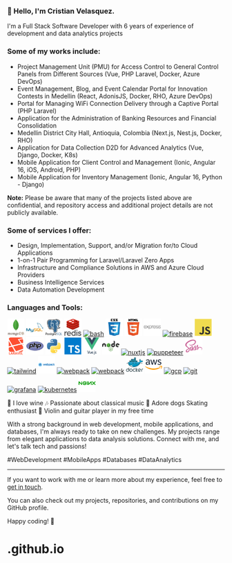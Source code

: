 ### 👋 Hello, I'm Cristian Velasquez.

I'm a Full Stack Software Developer with 6 years of experience of development and data analytics projects

### Some of my works include:

- Project Management Unit (PMU) for Access Control to General Control Panels from Different Sources (Vue, PHP Laravel, Docker, Azure DevOps)
- Event Management, Blog, and Event Calendar Portal for Innovation Contests in Medellin (React, AdonisJS, Docker, RHO, Azure DevOps)
- Portal for Managing WiFi Connection Delivery through a Captive Portal (PHP Laravel)
- Application for the Administration of Banking Resources and Financial Consolidation
- Medellin District City Hall, Antioquia, Colombia (Next.js, Nest.js, Docker, RHO)
- Application for Data Collection D2D for Advanced Analytics (Vue, Django, Docker, K8s)
- Mobile Application for Client Control and Management (Ionic, Angular 16, iOS, Android, PHP)
- Mobile Application for Inventory Management (Ionic, Angular 16, Python - Django)

**Note:** Please be aware that many of the projects listed above are confidential, and repository access and additional project details are not publicly available.

### Some of services I offer:

- Design, Implementation, Support, and/or Migration for/to Cloud Applications
- 1-on-1 Pair Programming for Laravel/Laravel Zero Apps
- Infrastructure and Compliance Solutions in AWS and Azure Cloud Providers
- Business Intelligence Services
- Data Automation Development

### Languages and Tools:
<!--<a href="#">![Top Langs](https://github-readme-stats.vercel.app/api/top-langs/?username=krtvelaz&layout=compact&theme=ayu-mirage&count_private=true&hide_border=true&langs_count=8)</a>-->
<p align="left"> 
<!-- Base de datos -->
<a href="https://www.mongodb.com/" target="_blank"><img src="https://raw.githubusercontent.com/devicons/devicon/master/icons/mongodb/mongodb-original-wordmark.svg" alt="mongodb" width="40" height="40" /></a> 
<a href="https://www.mysql.com/" target="_blank"><img src="https://raw.githubusercontent.com/devicons/devicon/master/icons/mysql/mysql-original-wordmark.svg" alt="mysql" width="40" height="40" /></a> 
<a href="https://www.postgresql.org" target="_blank"><img src="https://raw.githubusercontent.com/devicons/devicon/master/icons/postgresql/postgresql-original-wordmark.svg" alt="postgresql" width="40" height="40" /></a> 
<a href="https://redis.io" target="_blank"><img src="https://raw.githubusercontent.com/devicons/devicon/master/icons/redis/redis-original-wordmark.svg" alt="redis" width="40" height="40" /></a> 
<a href="https://www.gnu.org/software/bash/" target="_blank"><img src="https://www.vectorlogo.zone/logos/gnu_bash/gnu_bash-icon.svg" alt="bash" width="40" height="40" /></a>
<a href="https://www.w3schools.com/css/" target="_blank"><img src="https://raw.githubusercontent.com/devicons/devicon/master/icons/css3/css3-original-wordmark.svg" alt="css3" width="40" height="40" /></a>
<a href="https://www.w3.org/html/" target="_blank"><img src="https://raw.githubusercontent.com/devicons/devicon/master/icons/html5/html5-original-wordmark.svg" alt="html5" width="40" height="40" /></a> 
<a href="https://expressjs.com" target="_blank"><img src="https://raw.githubusercontent.com/devicons/devicon/master/icons/express/express-original-wordmark.svg" alt="express" width="40" height="40" /></a> 
<a href="https://firebase.google.com/" target="_blank"><img src="https://www.vectorlogo.zone/logos/firebase/firebase-icon.svg" alt="firebase" width="40" height="40" /></a> 
<a href="https://developer.mozilla.org/en-US/docs/Web/JavaScript" target="_blank"><img src="https://raw.githubusercontent.com/devicons/devicon/master/icons/javascript/javascript-original.svg" alt="javascript" width="40" height="40" /></a>
<a href="https://laravel.com/" target="_blank"><img src="https://raw.githubusercontent.com/devicons/devicon/master/icons/laravel/laravel-plain-wordmark.svg" alt="laravel" width="40" height="40" /></a> 
<a href="https://www.php.net" target="_blank"><img src="https://raw.githubusercontent.com/devicons/devicon/master/icons/php/php-original.svg" alt="php" width="40" height="40" /></a> 
<a href="https://www.python.org" target="_blank"><img src="https://raw.githubusercontent.com/devicons/devicon/master/icons/python/python-original.svg" alt="python" width="40" height="40" /></a> 
<a href="https://www.typescriptlang.org/" target="_blank"><img src="https://raw.githubusercontent.com/devicons/devicon/master/icons/typescript/typescript-original.svg" alt="typescript" width="40" height="40" /></a> 
<a href="https://vuejs.org/" target="_blank"><img src="https://raw.githubusercontent.com/devicons/devicon/master/icons/vuejs/vuejs-original-wordmark.svg" alt="vuejs" width="40" height="40" /></a> 
<a href="https://nodejs.org" target="_blank"><img src="https://raw.githubusercontent.com/devicons/devicon/master/icons/nodejs/nodejs-original-wordmark.svg" alt="nodejs" width="40" height="40" /></a> 
<a href="https://nuxtjs.org/" target="_blank"><img src="https://www.vectorlogo.zone/logos/nuxtjs/nuxtjs-icon.svg" alt="nuxtjs" width="40" height="40" /></a>
<a href="https://github.com/puppeteer/puppeteer" target="_blank"><img src="https://www.vectorlogo.zone/logos/pptrdev/pptrdev-official.svg" alt="puppeteer" width="40" height="40" /></a> 
<a href="https://sass-lang.com" target="_blank"><img src="https://raw.githubusercontent.com/devicons/devicon/master/icons/sass/sass-original.svg" alt="sass" width="40" height="40" /></a> 
<a href="https://tailwindcss.com/" target="_blank"><img src="https://www.vectorlogo.zone/logos/tailwindcss/tailwindcss-icon.svg" alt="tailwind" width="40" height="40" /></a> 
<a href="https://webpack.js.org" target="_blank"><img src="https://raw.githubusercontent.com/devicons/devicon/d00d0969292a6569d45b06d3f350f463a0107b0d/icons/webpack/webpack-original-wordmark.svg" alt="adonisjs" width="40" height="40" /></a>
<a href="https://adonisjs.com" target="_blank"><img src="https://cdn.jsdelivr.net/gh/devicons/devicon/icons/adonisjs/adonisjs-original.svg" alt="webpack" width="40" height="40" /></a>
<a href="https://angular.io/" target="_blank"><img src="https://cdn.jsdelivr.net/gh/devicons/devicon/icons/angularjs/angularjs-original.svg" alt="webpack" width="40" height="40" /></a>
<a href="https://www.docker.com/" target="_blank"><img src="https://raw.githubusercontent.com/devicons/devicon/master/icons/docker/docker-original-wordmark.svg" alt="docker" width="40" height="40" /></a>
<a href="https://aws.amazon.com" target="_blank"><img src="https://raw.githubusercontent.com/devicons/devicon/master/icons/amazonwebservices/amazonwebservices-original-wordmark.svg" alt="aws" width="40" height="40" /></a> 
<a href="https://cloud.google.com" target="_blank"><img src="https://www.vectorlogo.zone/logos/google_cloud/google_cloud-icon.svg" alt="gcp" width="40" height="40" /></a> 
<a href="https://git-scm.com/" target="_blank"><img src="https://www.vectorlogo.zone/logos/git-scm/git-scm-icon.svg" alt="git" width="40" height="40" /></a> 
<a href="https://grafana.com" target="_blank"><img src="https://www.vectorlogo.zone/logos/grafana/grafana-icon.svg" alt="grafana" width="40" height="40" /></a> 
<a href="https://kubernetes.io" target="_blank"><img src="https://www.vectorlogo.zone/logos/kubernetes/kubernetes-icon.svg" alt="kubernetes" width="40" height="40" /></a> 
<a href="https://www.nginx.com" target="_blank"><img src="https://raw.githubusercontent.com/devicons/devicon/master/icons/nginx/nginx-original.svg" alt="nginx" width="40" height="40" /></a> 
</p>


🍷 I love wine 🎶 Passionate about classical music 🐶 Adore dogs
Skating enthusiast 🎻 Violin and guitar player in my free time

With a strong background in web development, mobile applications, and databases, I'm always ready to take on new challenges. My projects range from elegant applications to data analysis solutions. Connect with me, and let's talk tech and passions!

#WebDevelopment #MobileApps #Databases #DataAnalytics

---

If you want to work with me or learn more about my experience, feel free to [get in touch](https://www.linkedin.com/in/kristianvelasquez).

You can also check out my projects, repositories, and contributions on my GitHub profile.

Happy coding! 🚀
# .github.io
